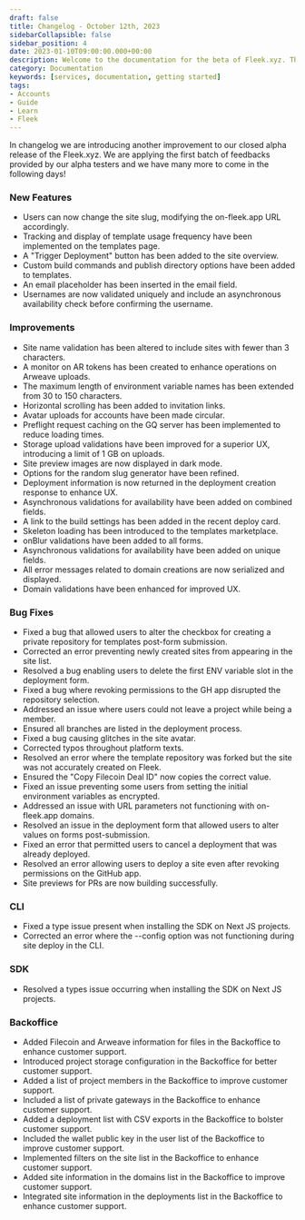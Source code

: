 ```yaml
---
draft: false
title: Changelog - October 12th, 2023
sidebarCollapsible: false
sidebar_position: 4
date: 2023-01-10T09:00:00.000+00:00
description: Welcome to the documentation for the beta of Fleek.xyz. This is the 0.0.1 edition of the release notes, you'll find all the new updates of the Fleek Platform here.
category: Documentation
keywords: [services, documentation, getting started]
tags:
- Accounts
- Guide
- Learn
- Fleek
---
```


In changelog we are introducing another improvement to our closed alpha release of the Fleek.xyz. We are applying the first batch of feedbacks provided by our alpha testers and we have many more to come in the following days! 

### New Features
- Users can now change the site slug, modifying the on-fleek.app URL accordingly.
- Tracking and display of template usage frequency have been implemented on the templates page.
- A "Trigger Deployment" button has been added to the site overview.
- Custom build commands and publish directory options have been added to templates.
- An email placeholder has been inserted in the email field.
- Usernames are now validated uniquely and include an asynchronous availability check before confirming the username.

### Improvements
- Site name validation has been altered to include sites with fewer than 3 characters.
- A monitor on AR tokens has been created to enhance operations on Arweave uploads.
- The maximum length of environment variable names has been extended from 30 to 150 characters.
- Horizontal scrolling has been added to invitation links.
- Avatar uploads for accounts have been made circular.
- Preflight request caching on the GQ server has been implemented to reduce loading times.
- Storage upload validations have been improved for a superior UX, introducing a limit of 1 GB on uploads.
- Site preview images are now displayed in dark mode.
- Options for the random slug generator have been refined.
- Deployment information is now returned in the deployment creation response to enhance UX.
- Asynchronous validations for availability have been added on combined fields.
- A link to the build settings has been added in the recent deploy card.
- Skeleton loading has been introduced to the templates marketplace.
- onBlur validations have been added to all forms.
- Asynchronous validations for availability have been added on unique fields.
- All error messages related to domain creations are now serialized and displayed.
- Domain validations have been enhanced for improved UX.

### Bug Fixes
- Fixed a bug that allowed users to alter the checkbox for creating a private repository for templates post-form submission.
- Corrected an error preventing newly created sites from appearing in the site list.
- Resolved a bug enabling users to delete the first ENV variable slot in the deployment form.
- Fixed a bug where revoking permissions to the GH app disrupted the repository selection.
- Addressed an issue where users could not leave a project while being a member.
- Ensured all branches are listed in the deployment process.
- Fixed a bug causing glitches in the site avatar.
- Corrected typos throughout platform texts.
- Resolved an error where the template repository was forked but the site was not accurately created on Fleek.
- Ensured the "Copy Filecoin Deal ID" now copies the correct value.
- Fixed an issue preventing some users from setting the initial environment variables as encrypted.
- Addressed an issue with URL parameters not functioning with on-fleek.app domains.
- Resolved an issue in the deployment form that allowed users to alter values on forms post-submission.
- Fixed an error that permitted users to cancel a deployment that was already deployed.
- Resolved an error allowing users to deploy a site even after revoking permissions on the GitHub app.
- Site previews for PRs are now building successfully.

### CLI
- Fixed a type issue present when installing the SDK on Next JS projects.
- Corrected an error where the --config option was not functioning during site deploy in the CLI.

### SDK
- Resolved a types issue occurring when installing the SDK on Next JS projects.

### Backoffice
- Added Filecoin and Arweave information for files in the Backoffice to enhance customer support.
- Introduced project storage configuration in the Backoffice for better customer support.
- Added a list of project members in the Backoffice to improve customer support.
- Included a list of private gateways in the Backoffice to enhance customer support.
- Added a deployment list with CSV exports in the Backoffice to bolster customer support.
- Included the wallet public key in the user list of the Backoffice to improve customer support.
- Implemented filters on the site list in the Backoffice to enhance customer support.
- Added site information in the domains list in the Backoffice to improve customer support.
- Integrated site information in the deployments list in the Backoffice to enhance customer support.
